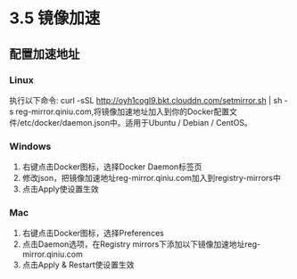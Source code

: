 # 3.5 镜像加速

## 配置加速地址

### Linux
执行以下命令: curl -sSL http://oyh1cogl9.bkt.clouddn.com/setmirror.sh | sh -s reg-mirror.qiniu.com,将镜像加速地址加入到你的Docker配置文件/etc/docker/daemon.json中。适用于Ubuntu / Debian / CentOS。

### Windows
1. 右键点击Docker图标，选择Docker Daemon标签页
2. 修改json，把镜像加速地址reg-mirror.qiniu.com加入到registry-mirrors中
3. 点击Apply使设置生效

### Mac
1. 右键点击Docker图标，选择Preferences
2. 点击Daemon选项，在Registry mirrors下添加以下镜像加速地址reg-mirror.qiniu.com
3. 点击Apply & Restart使设置生效